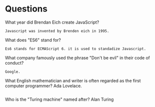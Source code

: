 # Questions

What year did Brendan Eich create JavaScript?

```
Javascript was invented by Brenden eich in 1995.
```

What does "ES6" stand for?
```
Es6 stands for ECMAScript 6. it is used to standadize Javascript.

```

What company famously used the phrase "Don't be evil" in their code of conduct?

```
Google. 
```

What English mathematician and writer is often regarded as the first computer programmer?
Ada Lovelace.
```

```

Who is the "Turing machine" named after?
Alan Turing
```

```
